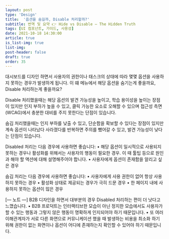```yaml
---
layout: post
type: 'Design'
title:  '옵션을 숨길까, Disable 처리할까?'
subtitle: 번역 및 요약 👉 Hide vs Disable — The Hidden Truth
tags: [UI 컴포넌트, 가이드, 사용성]
date: 2021-10-18 14:30:00
article: true
is_list-img: true
list-img: 
post-header: false
draft: true
order: 35
---
```


대시보드를 디자인 하면서 사용자의 권한이나 태스크의 상태에 따라 몇몇 옵션을 사용하지 못하는 경우가 발생하게 됩니다. 이 떄 메뉴에서 해당 옵션을 숨기는게 좋을까요, Disable 처리하는게 좋을까요?

Disable 처리했을때는 해당 옵션의 발견 가능성을 높이고, 학습 용이성을 높이는 장점이 있지만
인지 부하가 높을 수 있고, 클릭 가능한 요소로 오해할 수 있으며 접근성 측면(WCAG)에서 충분한 대비를 주지 못한다는 단점이 있습니다.

숨김 처리했을때는 인지 부하를 낮출 수 있고, 단순함을 확보할 수 있다는 장점이 있지만
계속 옵션이 나타났다 사라졌다를 반복하면 주의를 뺐어갈 수 있고, 발견 가능성이 낮다는 단점이 있습니다.

Disabled 처리는 다음 경우에 사용하면 좋습니다:
• 해당 옵션이 일시적으로 사용되지 못하는 경우나 활성화를 위해서는 사용자의 행동이 필요한 경우. 이 때 툴팁 등으로 원인과 해야 할 액션에 대해 설명해주어야 합니다.
• 사용자에게 옵션이 존재함을 알리고 싶은 경우

숨김 처리는 다음 경우에 사용하면 좋습니다:
• 사용자에게 사용 권한이 없어 항상 사용하지 못하는 경우
• 활성화 상태로 제공되는 경우가 극히 드문 경우
• 한 페이지 내에 사용하지 못하는 옵션이 많은 경우

[— 노트 —]
B2B 디자인을 하면서 대부분의 경우 Disabled 처리하는 편이 더 낫다고 느꼈습니다.
• B2B 프로덕트는 인터랙티브한 모습이 아닌 정지한 모습에서도 사용자가 할 수 있는 행동과 그렇지 않은 행동이 명확하게 인지되어야 하기 때문입니다.
• 또 여러 이해관계자가 서로 다른 화면으로 커뮤니케이션 했을 때 발생하는 비용을 최소화 하기 위해 권한이 없는 화면이나 옵션이 어디에 존재하는지 확인할 수 있어야 하기 때문입니다.